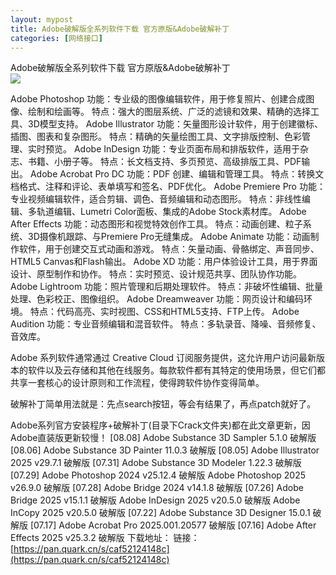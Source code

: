 ```yaml
---
layout: mypost
title: Adobe破解版全系列软件下载 官方原版&Adobe破解补丁
categories: [网络接口]
---
```


Adobe破解版全系列软件下载 官方原版&Adobe破解补丁                                                
![](https://pic1.imgdb.cn/item/6898897a58cb8da5c816ab95.jpg)

Adobe Photoshop
功能：专业级的图像编辑软件，用于修复照片、创建合成图像、绘制和绘画等。
特点：强大的图层系统、广泛的滤镜和效果、精确的选择工具、3D模型支持。
Adobe Illustrator
功能：矢量图形设计软件，用于创建徽标、插图、图表和复杂图形。
特点：精确的矢量绘图工具、文字排版控制、色彩管理、实时预览。
Adobe InDesign
功能：专业页面布局和排版软件，适用于杂志、书籍、小册子等。
特点：长文档支持、多页预览、高级排版工具、PDF输出。
Adobe Acrobat Pro DC
功能：PDF 创建、编辑和管理工具。
特点：转换文档格式、注释和评论、表单填写和签名、PDF优化。
Adobe Premiere Pro
功能：专业视频编辑软件，适合剪辑、调色、音频编辑和动态图形。
特点：非线性编辑、多轨道编辑、Lumetri Color面板、集成的Adobe Stock素材库。
Adobe After Effects
功能：动态图形和视觉特效创作工具。
特点：动画创建、粒子系统、3D摄像机跟踪、与Premiere Pro无缝集成。
Adobe Animate
功能：动画制作软件，用于创建交互式动画和游戏。
特点：矢量动画、骨骼绑定、声音同步、HTML5 Canvas和Flash输出。
Adobe XD
功能：用户体验设计工具，用于界面设计、原型制作和协作。
特点：实时预览、设计规范共享、团队协作功能。
Adobe Lightroom
功能：照片管理和后期处理软件。
特点：非破坏性编辑、批量处理、色彩校正、图像组织。
Adobe Dreamweaver
功能：网页设计和编码环境。
特点：代码高亮、实时视图、CSS和HTML5支持、FTP上传。
Adobe Audition
功能：专业音频编辑和混音软件。
特点：多轨录音、降噪、音频修复、音效库。

Adobe 系列软件通常通过 Creative Cloud 订阅服务提供，这允许用户访问最新版本的软件以及云存储和其他在线服务。每款软件都有其特定的使用场景，但它们都共享一套核心的设计原则和工作流程，使得跨软件协作变得简单。

破解补丁简单用法就是：先点search按钮，等会有结果了，再点patch就好了。

Adobe系列官方安装程序+破解补丁(目录下Crack文件夹)都在此文章更新，因Adobe直装版更新较慢！
[08.08]
Adobe Substance 3D Sampler 5.1.0 破解版
[08.06]
Adobe Substance 3D Painter 11.0.3 破解版
[08.05]
Adobe Illustrator 2025 v29.7.1 破解版
[07.31]
Adobe Substance 3D Modeler 1.22.3 破解版
[07.29]
Adobe Photoshop 2024 v25.12.4 破解版
Adobe Photoshop 2025 v26.9.0 破解版
[07.28]
Adobe Bridge 2024 v14.1.8 破解版
[07.26]
Adobe Bridge 2025 v15.1.1 破解版
Adobe InDesign 2025 v20.5.0 破解版
Adobe InCopy 2025 v20.5.0 破解版
[07.22]
Adobe Substance 3D Designer 15.0.1 破解版
[07.17]
Adobe Acrobat Pro 2025.001.20577 破解版
[07.16]
Adobe After Effects 2025 v25.3.2 破解版
下载地址：
链接：[https://pan.quark.cn/s/caf52124148c](https://pan.quark.cn/s/caf52124148c)
